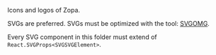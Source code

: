 Icons and logos of Zopa.

SVGs are preferred. SVGs must be optimized with the tool: [SVGOMG](https://jakearchibald.github.io/svgomg/).

Every SVG component in this folder must extend of `React.SVGProps<SVGSVGElement>`.
